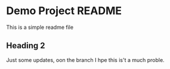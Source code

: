 # Demo Project README

This is a simple readme file


## Heading 2

Just some updates, oon the branch
I hpe this is't a much proble. 
